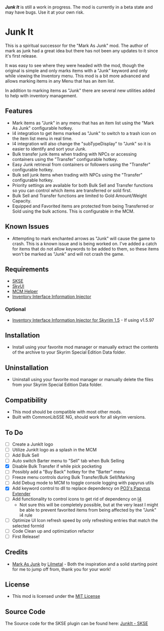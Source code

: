 ***Junk It*** is still a work in progress. The mod is currently in a beta state and may have bugs. Use it at your own risk.

# Junk It

This is a spiritual successor for the "Mark As Junk" mod. The author of mark as junk had a great idea but there has not been any updates to it since it's first release. 

It was easy to see where they were headed with the mod, though the original is simple and only marks items with a "Junk" keyword and only while viewing the Inventory menu. This mod is a bit more advanced and allows marking items in any Menu that has an item list. 

In addition to marking items as "Junk" there are several new utilities added to help with inventory management.

## Features

- Mark items as "Junk" in any menu that has an item list using the "Mark As Junk" configurable hotkey.
- I4 integration to get items marked as "Junk" to switch to a trash icon on the item list menu in real time.
- I4 integration will also change the "subTypeDisplay" to "Junk" so it is easier to identify and sort your Junk.
- Bulk transfer junk items when trading with NPCs or accessing containers using the "Transfer" configurable hotkey.
- Easy Junk retrieval from containers or followers using the "Transfer" configurable hotkey.
- Bulk sell junk items when trading with NPCs using the "Transfer" configurable hotkey.
- Priority settings are available for both Bulk Sell and Transfer functions so you can control which items are transferred or sold first.
- Bulk Sell and Transfer functions are limited to Gold Amount/Weight Capacity.
- Equipped and Favorited items are protected from being Transferred or Sold using the bulk actions. This is configurable in the MCM.

## Known Issues

- Attempting to mark enchanted arrows as "Junk" will cause the game to crash. This is a known issue and is being worked on. I've added a catch for items that do not allow keywords to be added to them, so these items won't be marked as "Junk" and will not crash the game.

## Requirements

- [SKSE](https://skse.silverlock.org/)
- [SkyUI](https://www.nexusmods.com/skyrimspecialedition/mods/12604)
- [MCM Helper](https://www.nexusmods.com/skyrimspecialedition/mods/53000)
- [Inventory Interface Information Injector](https://www.nexusmods.com/skyrimspecialedition/mods/85702)

### Optional

- [Inventory Interface Information Injector for Skyrim 1.5](https://www.nexusmods.com/skyrimspecialedition/mods/87002) - If using v1.5.97

## Installation

- Install using your favorite mod manager or manually extract the contents of the archive to your Skyrim Special Edition Data folder.

## Uninstallation

- Uninstall using your favorite mod manager or manually delete the files from your Skyrim Special Edition Data folder.

## Compatibility

- This mod should be compatible with most other mods.
- Built with CommonLibSSE NG, should work for all skyrim versions.

## To Do

- [ ] Create a JunkIt logo
- [ ] Utilize JunkIt logo as a splash in the MCM
- [ ] Add Bulk Sell
- [ ] Auto switch Barter menu to "Sell" tab when Bulk Selling
- [x] Disable Bulk Transfer if while pick pocketing
- [ ] Possibly add a "Buy Back" hotkey for the "Barter" menu
- [ ] Freeze menu controls during Bulk Transfer/Bulk Sell/Marking
- [ ] Add Debug mode to MCM to toggle console logging with papyrus utils
- [x] Add keyword control to dll to replace dependency on [PO3's Papyrus Extender](https://www.nexusmods.com/skyrimspecialedition/mods/22854)
- [ ] Add functionality to control icons to get rid of dependency on [I4](https://www.nexusmods.com/skyrimspecialedition/mods/85702)
    - Not sure this will be completely possible, but at the very least I might be able to prevent favorited items from being affected by the "Junk" i4 rule
- [ ] Optimize UI Icon refresh speed by only refreshing entries that match the selected formId
- [ ] Code Clean up and optimization refactor
- [ ] First Release!

## Credits

- [Mark As Junk](https://www.nexusmods.com/skyrimspecialedition/mods/105245) by [Lilmetal](https://www.nexusmods.com/skyrimspecialedition/users/945068) - Both the inspiration and a solid starting point for me to jump off from, thank you for your work!

## License

- This mod is licensed under the [MIT License](https://opensource.org/licenses/MIT)

## Source Code

The Source code for the SKSE plugin can be found here: [JunkIt - SKSE](https://github.com/raziell74/skyrim-junk-it-ng-skse)
